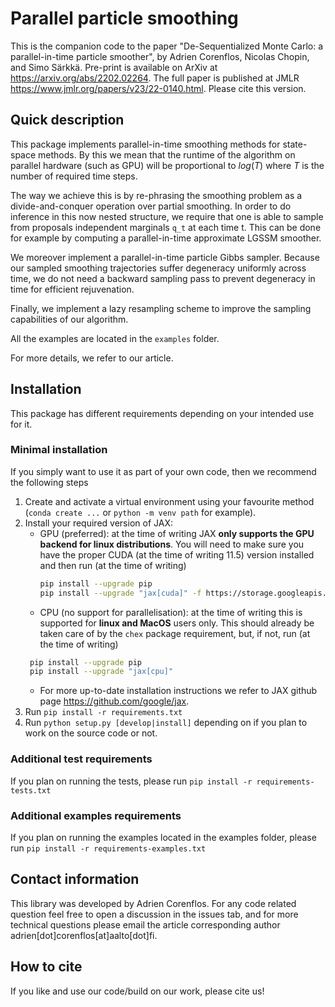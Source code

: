 # Parallel particle smoothing

This is the companion code to the paper "De-Sequentialized Monte Carlo: a parallel-in-time particle smoother", by Adrien
Corenflos, Nicolas Chopin, and Simo Särkkä. Pre-print is available on ArXiv at https://arxiv.org/abs/2202.02264.
The full paper is published at JMLR https://www.jmlr.org/papers/v23/22-0140.html. Please cite this version.

## Quick description

This package implements parallel-in-time smoothing methods for state-space methods. By this we mean that the runtime of
the algorithm on parallel hardware (such as GPU) will be proportional to $log(T)$ where $T$ is the number of required
time steps.

The way we achieve this is by re-phrasing the smoothing problem as a divide-and-conquer operation over partial
smoothing. In order to do inference in this now nested structure, we require that one is able to sample from proposals
independent marginals `q_t` at each time t. This can be done for example by computing a parallel-in-time approximate
LGSSM smoother.

We moreover implement a parallel-in-time particle Gibbs sampler. Because our sampled smoothing trajectories suffer
degeneracy uniformly across time, we do not need a backward sampling pass to prevent degeneracy in time for efficient
rejuvenation.

Finally, we implement a lazy resampling scheme to improve the sampling capabilities of our algorithm.

All the examples are located in the `examples` folder.  

For more details, we refer to our article.

## Installation

This package has different requirements depending on your intended use for it.

### Minimal installation

If you simply want to use it as part of your own code, then we recommend the following steps

1. Create and activate a virtual environment using your favourite method (`conda create ...` or `python -m venv path`
   for example).
2. Install your required version of JAX:
    * GPU (preferred): at the time of writing JAX **only supports the GPU backend for linux distributions**. You will
      need to make sure you have the proper CUDA (at the time of writing 11.5) version installed and then run (at the
      time of writing)
      ```bash
      pip install --upgrade pip
      pip install --upgrade "jax[cuda]" -f https://storage.googleapis.com/jax-releases/jax_releases.html --ignore-installed # Note: wheels only available on linux.
      ```
    * CPU (no support for parallelisation): at the time of writing this is supported for **linux and MacOS** users only.
      This should already be taken care of by the `chex` package requirement, but, if not, run (at the time of writing)
    ```bash
     pip install --upgrade pip
     pip install --upgrade "jax[cpu]"
     ```
    * For more up-to-date installation instructions we refer to JAX github page https://github.com/google/jax.
3. Run `pip install -r requirements.txt`
4. Run `python setup.py [develop|install]` depending on if you plan to work on the source code or not.

### Additional test requirements

If you plan on running the tests, please run `pip install -r requirements-tests.txt`

### Additional examples requirements

If you plan on running the examples located in the examples folder, please
run `pip install -r requirements-examples.txt`

## Contact information

This library was developed by Adrien Corenflos. For any code related question feel free to open a discussion in the
issues tab, and for more technical questions please email the article corresponding author 
adrien[dot]corenflos[at]aalto[dot]fi.

## How to cite

If you like and use our code/build on our work, please cite us!
